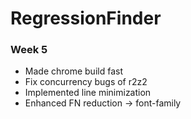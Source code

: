 # RegressionFinder


### Week 5
- Made chrome build fast
- Fix concurrency bugs of r2z2
- Implemented line minimization
- Enhanced FN reduction -> font-family
